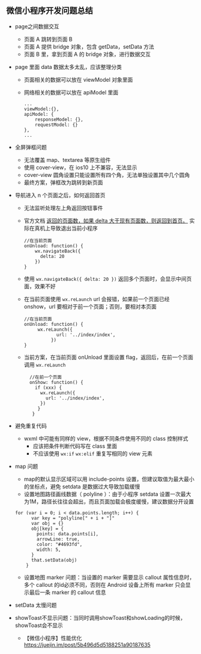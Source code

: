 ## 微信小程序开发问题总结
* page之间数据交互
	* 页面 A 跳转到页面 B
	* 页面 A 提供 bridge 对象，包含 getData，setData 方法
	* 页面 B 里，拿到页面 A 的 bridge 对象，进行数据交互
*  page 里面 data 数据太多太乱，应该整理分类

	* 页面相关的数据可以放在 viewModel 对象里面
	* 网络相关的数据可以放在 apiModel 里面

		```
		...
		viewModel:{},
		apiModel: {
			responseModel: {},
			requestModel: {}
		},
		...
		
		```
		
* 全屏弹框问题
	* 无法覆盖 map、textarea 等原生组件
	* 使用 cover-view，在 ios10 上不兼容，无法显示
	* cover-view 圆角设置只能设置所有四个角，无法单独设置其中几个圆角
	* 最终方案，弹框改为跳转到新页面

* 导航进入 n 个页面之后，如何返回首页
	* 无法监听处理左上角返回按钮事件
	* 官方文档 [返回的页面数，如果 delta 大于现有页面数，则返回到首页。](https://developers.weixin.qq.com/miniprogram/dev/api/wx.navigateBack.html) 实际在真机上导致退出当前小程序
	
		```
		//在当前页面
		onUnload: function() {
			wx.navigateBack({
			  delta: 20
			})
		}
		```
	* 使用 `wx.navigateBack({
			  delta: 20
			})`  返回多个页面时，会显示中间页面，效果不好
	* 在当前页面使用 `wx.reLaunch` url 会报错，如果前一个页面已经 onshow，url 要相对于前一个页面；否则，要相对本页面

		```
		//在当前页面
		onUnload: function() {
			 wx.reLaunch({
			        url: '../index/index',
			      })
   		}
		```
	* 当前方案，在当前页面 onUnload 里面设置 flag，返回后，在前一个页面调用 `wx.reLaunch`

		```
		  //在前一个页面
		  onShow: function() {
		    if (xxx) {
		      wx.reLaunch({
		        url: '../index/index',
		      })
	   		 }
	 	   }
	
		```
* 避免重复代码
	* wxml 中可能有同样的 view，根据不同条件使用不同的 class 控制样式
		* 应该把条件判断代码写在 class 里面
		* 不应该使用 `wx:if` `wx:elif` 重复写相同的 view 元素

* map 问题
	* map的默认显示区域可以用 include-points 设置，但建议取值为最大最小的坐标点，避免 setdata 是数据过大导致加载缓慢
	* 设置地图路径画线数据（ polyline ）：由于小程序 setdata 设置一次最大为1M，路径长往往会超出，而且页面加载会极度缓慢，建议数据分开设置
	
	```
	for (var i = 0; i < data.points.length; i++) {
          var key = "polyline[" + i + "]"
          var obj = {}
          obj[key] = {
            points: data.points[i],
            arrowLine: true,
            color: "#4693fd",
            width: 5,
          }
          that.setData(obj)
        }
	```
	
	* 设置地图 marker 问题：当设置的 marker 需要显示 callout 属性信息时，多个 callout 的id必须不同，否则在 Android 设备上所有 marker 只会显示最后一条 marker 的 callout 信息
* setData 太慢问题
* showToast不显示问题：当同时调用showToast和showLoading的时候，showToast会不显示
	* 【微信小程序】性能优化<https://juejin.im/post/5b496d5d5188251a90187635>